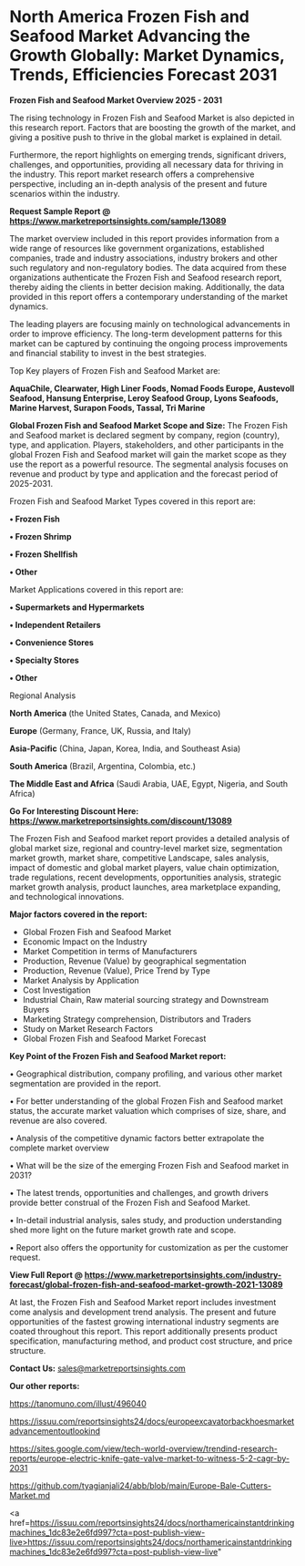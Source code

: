  # North America Frozen Fish and Seafood Market Advancing the Growth Globally: Market Dynamics, Trends, Efficiencies Forecast 2031

<Strong> Frozen Fish and Seafood Market Overview 2025 - 2031</strong>

The rising technology in Frozen Fish and Seafood Market is also depicted in this research report. Factors that are boosting the growth of the market, and giving a positive push to thrive in the global market is explained in detail.

Furthermore, the report highlights on emerging trends, significant drivers, challenges, and opportunities, providing all necessary data for thriving in the industry. This report market research offers a comprehensive perspective, including an in-depth analysis of the present and future scenarios within the industry.

<strong>Request Sample Report @ <a href=https://www.marketreportsinsights.com/sample/13089>https://www.marketreportsinsights.com/sample/13089</a></strong>

The market overview included in this report provides information from a wide range of resources like government organizations, established companies, trade and industry associations, industry brokers and other such regulatory and non-regulatory bodies. The data acquired from these organizations authenticate the Frozen Fish and Seafood research report, thereby aiding the clients in better decision making. Additionally, the data provided in this report offers a contemporary understanding of the market dynamics.

The leading players are focusing mainly on technological advancements in order to improve efficiency. The long-term development patterns for this market can be captured by continuing the ongoing process improvements and financial stability to invest in the best strategies.

Top Key players of Frozen Fish and Seafood Market are:

<strong>AquaChile, Clearwater, High Liner Foods, Nomad Foods Europe, Austevoll Seafood, Hansung Enterprise, Leroy Seafood Group, Lyons Seafoods, Marine Harvest, Surapon Foods, Tassal, Tri Marine</strong>

<strong><b>Global Frozen Fish and Seafood Market Scope and Size:</b></strong>
The Frozen Fish and Seafood market is declared segment by company, region (country), type, and application. Players, stakeholders, and other participants in the global Frozen Fish and Seafood market will gain the market scope as they use the report as a powerful resource. The segmental analysis focuses on revenue and product by type and application and the forecast period of 2025-2031.

Frozen Fish and Seafood Market Types covered in this report are:

<strong>• Frozen Fish

• Frozen Shrimp

• Frozen Shellfish

• Other</strong>

Market Applications covered in this report are:

<strong>• Supermarkets and Hypermarkets

• Independent Retailers

• Convenience Stores

• Specialty Stores

• Other</strong> 

Regional Analysis

<strong>North America</strong> (the United States, Canada, and Mexico)

<strong>Europe</strong> (Germany, France, UK, Russia, and Italy)

<strong>Asia-Pacific</strong> (China, Japan, Korea, India, and Southeast Asia)

<strong>South America</strong> (Brazil, Argentina, Colombia, etc.)

<strong>The Middle East and Africa</strong> (Saudi Arabia, UAE, Egypt, Nigeria, and South Africa)

<strong>Go For Interesting Discount Here: <a href=https://www.marketreportsinsights.com/discount/13089>https://www.marketreportsinsights.com/discount/13089</a></strong>

The Frozen Fish and Seafood market report provides a detailed analysis of global market size, regional and country-level market size, segmentation market growth, market share, competitive Landscape, sales analysis, impact of domestic and global market players, value chain optimization, trade regulations, recent developments, opportunities analysis, strategic market growth analysis, product launches, area marketplace expanding, and technological innovations.

<strong><b>Major factors covered in the report:</b></strong>
<ul>
  <li>Global Frozen Fish and Seafood Market </li>
  <li>Economic Impact on the Industry</li>
  <li>Market Competition in terms of Manufacturers</li>
  <li>Production, Revenue (Value) by geographical segmentation</li>
  <li>Production, Revenue (Value), Price Trend by Type</li>
  <li>Market Analysis by Application</li>
  <li>Cost Investigation</li>
  <li>Industrial Chain, Raw material sourcing strategy and Downstream Buyers</li>
  <li>Marketing Strategy comprehension, Distributors and Traders</li>
  <li>Study on Market Research Factors</li>
  <li>Global Frozen Fish and Seafood Market Forecast</li>
</ul>

<strong><b>Key Point of the Frozen Fish and Seafood Market report:</b></strong>

• Geographical distribution, company profiling, and various other market segmentation are provided in the report.

• For better understanding of the global Frozen Fish and Seafood market status, the accurate market valuation which comprises of size, share, and revenue are also covered.

• Analysis of the competitive dynamic factors better extrapolate the complete market overview

• What will be the size of the emerging Frozen Fish and Seafood market in 2031?

• The latest trends, opportunities and challenges, and growth drivers provide better construal of the Frozen Fish and Seafood Market.

• In-detail industrial analysis, sales study, and production understanding shed more light on the future market growth rate and scope.

• Report also offers the opportunity for customization as per the customer request.

<strong><b>View Full Report @ <a href=https://www.marketreportsinsights.com/industry-forecast/global-frozen-fish-and-seafood-market-growth-2021-13089>https://www.marketreportsinsights.com/industry-forecast/global-frozen-fish-and-seafood-market-growth-2021-13089</a></b></strong>


At last, the Frozen Fish and Seafood Market report includes investment come analysis and development trend analysis. The present and future opportunities of the fastest growing international industry segments are coated throughout this report. This report additionally presents product specification, manufacturing method, and product cost structure, and price structure.

<strong>Contact Us:</strong>
sales@marketreportsinsights.com

<strong>Our other reports:</strong>

<a href=https://tanomuno.com/illust/496040>https://tanomuno.com/illust/496040</a>

<a href=https://issuu.com/reportsinsights24/docs/europeexcavatorbackhoesmarketadvancementoutlookind>https://issuu.com/reportsinsights24/docs/europeexcavatorbackhoesmarketadvancementoutlookind</a>

<a href=https://sites.google.com/view/tech-world-overview/trendind-research-reports/europe-electric-knife-gate-valve-market-to-witness-5-2-cagr-by-2031>https://sites.google.com/view/tech-world-overview/trendind-research-reports/europe-electric-knife-gate-valve-market-to-witness-5-2-cagr-by-2031</a>

<a href=https://github.com/tyagianjali24/abb/blob/main/Europe-Bale-Cutters-Market.md>https://github.com/tyagianjali24/abb/blob/main/Europe-Bale-Cutters-Market.md</a>

<a href=https://issuu.com/reportsinsights24/docs/northamericainstantdrinkingmachines_1dc83e2e6fd997?cta=post-publish-view-live>https://issuu.com/reportsinsights24/docs/northamericainstantdrinkingmachines_1dc83e2e6fd997?cta=post-publish-view-live</a>"
